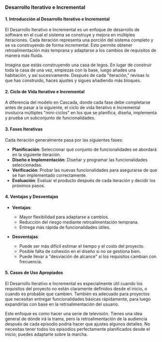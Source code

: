 ### Desarrollo Iterativo e Incremental

#### 1. Introducción al Desarrollo Iterativo e Incremental

El Desarrollo Iterativo e Incremental es un enfoque de desarrollo de software en el cual el sistema se construye y mejora en múltiples iteraciones. Cada iteración representa una porción del sistema completo y se va construyendo de forma incremental. Esto permite obtener retroalimentación más temprana y adaptarse a los cambios de requisitos de manera más fluida.

Imagina que estás construyendo una casa de legos. En lugar de construir toda la casa de una vez, empiezas con la base, luego añades una habitación, y así sucesivamente. Después de cada "iteración," revisas lo que has construido, haces ajustes y sigues añadiendo más bloques.

#### 2. Ciclo de Vida Iterativo e Incremental

A diferencia del modelo en Cascada, donde cada fase debe completarse antes de pasar a la siguiente, el ciclo de vida Iterativo e Incremental involucra múltiples "mini-ciclos" en los que se planifica, diseña, implementa y prueba un subconjunto de funcionalidades.

#### 3. Fases Iterativas

Cada iteración generalmente pasa por las siguientes fases:

- **Planificación**: Seleccionar qué conjunto de funcionalidades se abordará en la siguiente iteración.
- **Diseño e Implementación**: Diseñar y programar las funcionalidades seleccionadas.
- **Verificación**: Probar las nuevas funcionalidades para asegurarse de que se han implementado correctamente.
- **Evaluación**: Evaluar el producto después de cada iteración y decidir los próximos pasos.

#### 4. Ventajas y Desventajas

- **Ventajas**:
  - Mayor flexibilidad para adaptarse a cambios.
  - Reducción del riesgo mediante retroalimentación temprana.
  - Entrega más rápida de funcionalidades útiles.

- **Desventajas**:
  - Puede ser más difícil estimar el tiempo y el costo del proyecto.
  - Posible falta de cohesión en el diseño si no se gestiona bien.
  - Puede llevar a "desviación de alcance" si los requisitos cambian con frecuencia.

#### 5. Casos de Uso Apropiados

El Desarrollo Iterativo e Incremental es especialmente útil cuando los requisitos del proyecto no están claramente definidos desde el inicio, o cuando es probable que cambien. También es adecuado para proyectos que necesitan entregar funcionalidades básicas rápidamente, para luego expandirlas con base en la retroalimentación del usuario.

Este enfoque es como hacer una serie de televisión. Tienes una idea general de dónde irá la trama, pero la retroalimentación de la audiencia después de cada episodio podría hacer que ajustes algunos detalles. No necesitas tener todos los episodios perfectamente planificados desde el inicio; puedes adaptarte sobre la marcha.